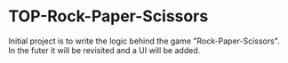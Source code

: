 # TOP-Rock-Paper-Scissors

Initial project is to write the logic behind the game "Rock-Paper-Scissors". In the futer it will be revisited and a UI will be added.
